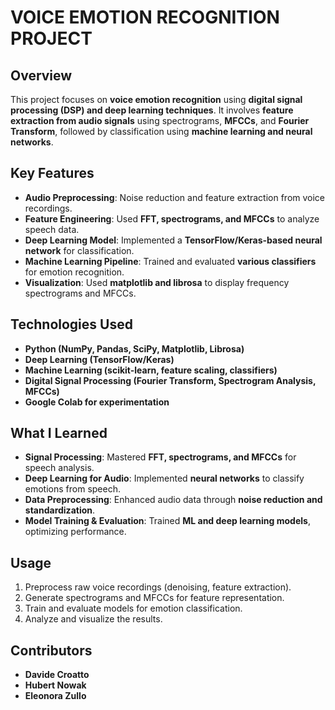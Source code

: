 # VOICE EMOTION RECOGNITION PROJECT

## Overview
This project focuses on **voice emotion recognition** using **digital signal processing (DSP) and deep learning techniques**. It involves **feature extraction from audio signals** using spectrograms, **MFCCs**, and **Fourier Transform**, followed by classification using **machine learning and neural networks**.

## Key Features
- **Audio Preprocessing**: Noise reduction and feature extraction from voice recordings.
- **Feature Engineering**: Used **FFT, spectrograms, and MFCCs** to analyze speech data.
- **Deep Learning Model**: Implemented a **TensorFlow/Keras-based neural network** for classification.
- **Machine Learning Pipeline**: Trained and evaluated **various classifiers** for emotion recognition.
- **Visualization**: Used **matplotlib and librosa** to display frequency spectrograms and MFCCs.

## Technologies Used
- **Python (NumPy, Pandas, SciPy, Matplotlib, Librosa)**
- **Deep Learning (TensorFlow/Keras)**
- **Machine Learning (scikit-learn, feature scaling, classifiers)**
- **Digital Signal Processing (Fourier Transform, Spectrogram Analysis, MFCCs)**
- **Google Colab for experimentation**

## What I Learned
- **Signal Processing**: Mastered **FFT, spectrograms, and MFCCs** for speech analysis.
- **Deep Learning for Audio**: Implemented **neural networks** to classify emotions from speech.
- **Data Preprocessing**: Enhanced audio data through **noise reduction and standardization**.
- **Model Training & Evaluation**: Trained **ML and deep learning models**, optimizing performance.

## Usage
1. Preprocess raw voice recordings (denoising, feature extraction).
2. Generate spectrograms and MFCCs for feature representation.
3. Train and evaluate models for emotion classification.
4. Analyze and visualize the results.

## Contributors
- **Davide Croatto**
- **Hubert Nowak**
- **Eleonora Zullo**

